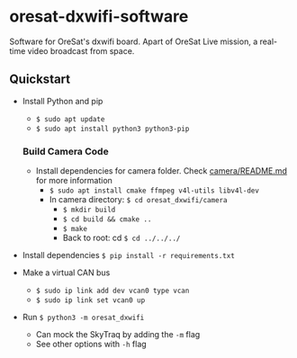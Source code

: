 # oresat-dxwifi-software

Software for OreSat's dxwifi board. Apart of OreSat Live mission, a real-time
video broadcast from space.

## Quickstart

- Install Python and pip
  - `$ sudo apt update`
  - `$ sudo apt install python3 python3-pip`

  ### Build Camera Code
  - Install dependencies for camera folder. Check [camera/README.md](./oresat_dxwifi/camera/README.md) for more information
    - `$ sudo apt install cmake ffmpeg v4l-utils libv4l-dev`
    - In camera directory: `$ cd oresat_dxwifi/camera`
      - `$ mkdir build`
      - `$ cd build && cmake ..`
      - `$ make`
      - Back to root: cd `$ cd ../../../`

- Install dependencies `$ pip install -r requirements.txt`
- Make a virtual CAN bus
  - `$ sudo ip link add dev vcan0 type vcan`
  - `$ sudo ip link set vcan0 up`
- Run `$ python3 -m oresat_dxwifi`
  - Can mock the SkyTraq by adding the `-m` flag
  - See other options with `-h` flag
